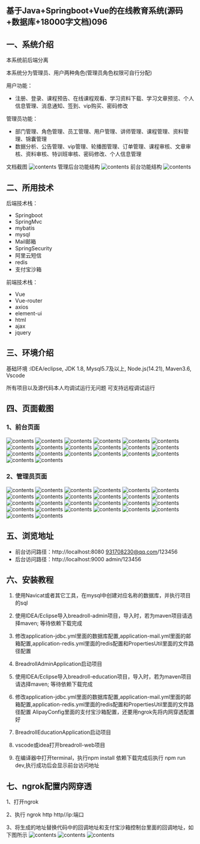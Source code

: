 ## 基于Java+Springboot+Vue的在线教育系统(源码+数据库+18000字文档)096

## 一、系统介绍
本系统前后端分离

本系统分为管理员、用户两种角色(管理员角色权限可自行分配)

用户功能：
- 注册、登录、课程预告、在线课程观看、学习资料下载、学习文章预览、个人信息管理、消息通知、签到、vip购买、密码修改

管理员功能：
- 部门管理、角色管理、员工管理、用户管理、讲师管理、课程管理、资料管理、锦囊管理
- 数据分析、公告管理、vip管理、轮播图管理、订单管理、课程审核、文章审核、资料审核、特训班审核、密码修改、个人信息管理

文档截图
![contents](./picture/picture1.png)
管理后台功能结构
![contents](./picture/picture2.png)
前台功能结构
![contents](./picture/picture3.png)
## 二、所用技术

后端技术栈：
- Springboot
- SpringMvc
- mybatis
- mysql
- Mail邮箱
- SpringSecurity
- 阿里云短信
- redis
- 支付宝沙箱


前端技术栈：
- Vue
- Vue-router
- axios
- element-ui
- html
- ajax
- jquery

## 三、环境介绍

基础环境 :IDEA/eclipse, JDK 1.8, Mysql5.7及以上, Node.js(14.21), Maven3.6, Vscode

所有项目以及源代码本人均调试运行无问题 可支持远程调试运行

## 四、页面截图
### 1、前台页面
![contents](./picture/picture4.png)
![contents](./picture/picture5.png)
![contents](./picture/picture6.png)
![contents](./picture/picture7.png)
![contents](./picture/picture8.png)
![contents](./picture/picture9.png)
![contents](./picture/picture10.png)
![contents](./picture/picture11.png)
![contents](./picture/picture12.png)
![contents](./picture/picture13.png)
![contents](./picture/picture14.png)
![contents](./picture/picture15.png)
![contents](./picture/picture16.png)
![contents](./picture/picture17.png)
![contents](./picture/picture18.png)
![contents](./picture/picture19.png)
![contents](./picture/picture20.png)
![contents](./picture/picture21.png)
![contents](./picture/picture22.png)
![contents](./picture/picture23.png)
### 2、管理员页面
![contents](./picture/picture24.png)
![contents](./picture/picture25.png)
![contents](./picture/picture26.png)
![contents](./picture/picture27.png)
![contents](./picture/picture28.png)
![contents](./picture/picture29.png)
![contents](./picture/picture30.png)
![contents](./picture/picture31.png)
![contents](./picture/picture32.png)
![contents](./picture/picture33.png)
![contents](./picture/picture34.png)
![contents](./picture/picture35.png)
![contents](./picture/picture36.png)
![contents](./picture/picture37.png)
![contents](./picture/picture38.png)
![contents](./picture/picture39.png)
![contents](./picture/picture40.png)
![contents](./picture/picture41.png)
![contents](./picture/picture42.png)
![contents](./picture/picture43.png)
![contents](./picture/picture44.png)
![contents](./picture/picture45.png)
![contents](./picture/picture46.png)
![contents](./picture/picture47.png)
![contents](./picture/picture48.png)
![contents](./picture/picture49.png)

## 五、浏览地址
- 前台访问路径：http://localhost:8080
  931708230@qq.com/123456 
- 后台访问路径：http://localhost:9000
  admin/123456

## 六、安装教程

1. 使用Navicat或者其它工具，在mysql中创建对应名称的数据库，并执行项目的sql

2. 使用IDEA/Eclipse导入breadroll-admin项目，导入时，若为maven项目请选择maven; 等待依赖下载完成

3. 修改application-jdbc.yml里面的数据库配置,application-mail.yml里面的邮箱配置,application-redis.yml里面的redis配置和PropertiesUtil里面的文件路径配置

4. BreadrollAdminApplication启动项目

5. 使用IDEA/Eclipse导入breadroll-education项目，导入时，若为maven项目请选择maven; 等待依赖下载完成

6. 修改application-jdbc.yml里面的数据库配置,application-mail.yml里面的邮箱配置,application-redis.yml里面的redis配置和PropertiesUtil里面的文件路径配置
AlipayConfig里面的支付宝沙箱配置，还要用ngrok先将内网穿透配置好

7. BreadrollEducationApplication启动项目
   
8. vscode或idea打开breadroll-web项目

9. 在编译器中打开terminal，执行npm install 依赖下载完成后执行 npm run dev,执行成功后会显示前台访问地址

## 七、ngrok配置内网穿透
1、打开ngrok

2、执行 ngrok http http//ip:端口

3、将生成的地址替换代码中的回调地址和支付宝沙箱控制台里面的回调地址，如下图所示
![contents](./picture/picture50.png)
![contents](./picture/picture51.png)
![contents](./picture/picture52.png)



